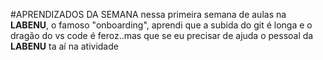 #APRENDIZADOS DA SEMANA
nessa primeira semana de aulas na **LABENU**, o famoso "onboarding", aprendi que a subida do git é longa e o dragão do vs code é feroz..mas que se eu precisar de ajuda o pessoal da **LABENU** ta aí na atividade
